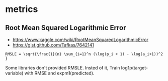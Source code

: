 # metrics
## Root Mean Squared Logarithmic Error
- <https://www.kaggle.com/wiki/RootMeanSquaredLogarithmicError>
- <https://gist.github.com/Tafkas/7642141>

```
RMSLE = \sqrt{\frac{1}{n} \sum_{i=1}^n (\log(p_i + 1) - \log(a_i+1))^2 }
```

Some libraries don't provided RMSLE. Insted of it, Train log1p(target-variable) with RMSE and expm1(predicted).
